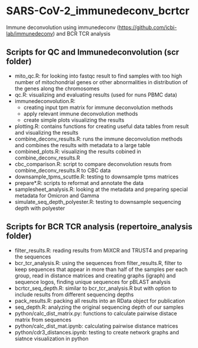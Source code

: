 # SARS-CoV-2_immunedeconv_bcrtcr
Immune deconvolution using immunedeconv (https://github.com/icbi-lab/immunedeconv) and BCR TCR analysis

## Scripts for QC and Immunedeconvolution (scr folder)
* mito_qc.R: for looking into fastqc result to find samples with too high number of mitochondrial genes or other abnormalities in distribution of the genes along the chromosomes
* qc.R: visualizing and evaluating results (used for nuns PBMC data)
* immunedeconvolution.R: 
  - creating input tpm matrix for immune deconvolution methods
  - apply relevant immune deconvolution methods
  - create simple plots visualizing the results
* plotting.R: contains functions for creating useful data tables from result and visualizing the results
* combine_deconv_results.R: runs the immune deconvolution methods and combines the results with metadata to a large table
* combined_plots.R: visualizing the results cobined in combine_deconv_results.R
* cbc_comparison.R: script to compare deconvolution resuts from combine_deconv_results.R to CBC data
* downsample_tpms_scuttle.R: testing to downsample tpms matrices
* prepare*.R: scripts to reformat and annotate the data
* samplesheet_analysis.R: looking at the metadata and preparing special metadata for Omicron and Gamma
* simulate_seq_depth_polyester.R: testing to downsample sequencing depth with polyester

## Scripts for BCR TCR analysis (repertoire_analysis folder)
* filter_results.R: reading results from MiXCR and TRUST4 and preparing the sequences
* bcr_tcr_analysis.R: using the sequences from filter_results.R, filter to keep sequences that appear in more than half of the samples per each group, read in distance matrices and creating graphs (igraph) and sequence logos, finding unique sequences for pBLAST analysis
* bcrtcr_seq_depth.R: similar to bcr_tcr_analysis.R but with option to include results from different sequencing depths
* pack_results.R: packing all results into an RData object for publication
* seq_depth.R: analyzing the original sequencing depth of our samples
* python/calc_dist_matrix.py: functions to calculate pairwise distace matrix from sequences
* python/calc_dist_mat.ipynb: calculating pairwise distance matrices
* python/cdr3_distances.ipynb: testing to create network graphs and siatnce visualization in python
